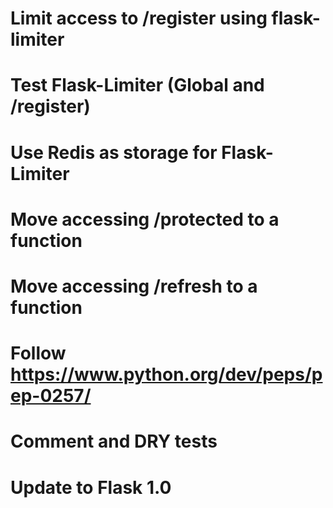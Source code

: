 # Limit access to /register using flask-limiter
# Test Flask-Limiter (Global and /register)
# Use Redis as storage for Flask-Limiter
# Move accessing /protected to a function
# Move accessing /refresh to a function
# Follow https://www.python.org/dev/peps/pep-0257/
# Comment and DRY tests
# Update to Flask 1.0
